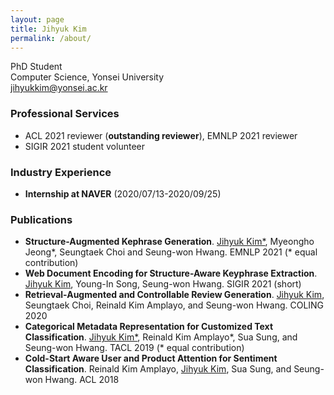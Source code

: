 ```yaml
---
layout: page
title: Jihyuk Kim
permalink: /about/
---
```




PhD Student <br>
Computer Science, Yonsei University <br>
jihyukkim@yonsei.ac.kr

### Professional Services
- ACL 2021 reviewer (<b>outstanding reviewer</b>), EMNLP 2021 reviewer
- SIGIR 2021 student volunteer

### Industry Experience
- <b>Internship at NAVER</b> (2020/07/13-2020/09/25) 

### Publications
- <b>Structure-Augmented Kephrase Generation</b>. <u>Jihyuk Kim*</u>, Myeongho Jeong\*, Seungtaek Choi and Seung-won Hwang. EMNLP 2021 (* equal contribution)
- <b>Web Document Encoding for Structure-Aware Keyphrase Extraction</b>. <u>Jihyuk Kim</u>, Young-In Song, Seung-won Hwang. SIGIR 2021 (short)
- <b>Retrieval-Augmented and Controllable Review Generation</b>. <u>Jihyuk Kim</u>, Seungtaek Choi, Reinald Kim Amplayo, and Seung-won Hwang. COLING 2020
- <b>Categorical Metadata Representation for Customized Text Classification</b>. <u>Jihyuk Kim*</u>, Reinald Kim Amplayo\*, Sua Sung, and Seung-won Hwang. TACL 2019 (* equal contribution)
- <b>Cold-Start Aware User and Product Attention for Sentiment Classification</b>. Reinald Kim Amplayo, <u>Jihyuk Kim</u>, Sua Sung, and Seung-won Hwang. ACL 2018
